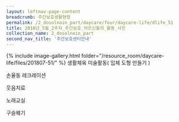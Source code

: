 ```yaml
--- 
layout: leftnav-page-content 
breadcrumb: 주간보호생활현장 
permalink: /2_dosolnoin_part/daycare/four/daycare-life/dlife_51
title: 2018년_5월_2주차_주간보호_어르신들의_활동_사진
collection_name: 2_dosolnoin_part
second_nav_title: '주간보호센터안내' 
---
```

{% include image-gallery.html folder="/resource_room/daycare-life/files/201807-51/" %}
생활체육
미술활동( 입체 도형 만들기 )

손율동 레크레이션


웃음치료


노래교실

구슬꿰기